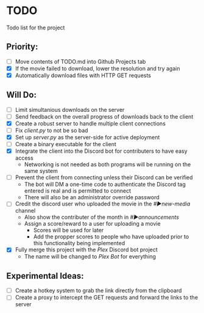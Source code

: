 # TODO
Todo list for the project


## Priority:
 * [ ] Move contents of TODO.md into Github Projects tab
 * [x] If the movie failed to download, lower the resolution and try again
 * [x] Automatically download files with HTTP GET requests

## Will Do:
 * [ ] Limit simultanious downloads on the server
 * [ ] Send feedback on the overall progress of downloads back to the client
 * [x] Create a robust server to handle multiple client connections
 * [ ] Fix *client.py* to not be so bad
 * [x] Set up *server.py* as the server-side for active deployment
 * [ ] Create a binary executable for the client
 * [x] Integrate the client into the Discord bot for contributers to have easy access
 	* Networking is not needed as both programs will be running on the same system
 * [ ] Prevent the client from connecting unless their Discord can be verified
 	* The bot will DM a one-time code to authenticate the Discord tag entered is real and is permitted to connect
 	* There will also be an administrator override password
 * [ ] Credit the discord user who uploaded the movie in the *#▶new-media* channel
 	* Also show the contributer of the month in *#▶announcements*
 	* Assign a score/reward to a user for uploading a movie
 		* Scores will be used for later
 		* Add the propper scores to people who have uploaded prior to this functionality being implemented
 * [x] Fully merge this project with the *Plex* Discord bot project
 	* The name will be changed to *Plex Bot* for everything

## Experimental Ideas:
 * [ ] Create a hotkey system to grab the link directly from the clipboard
 * [ ] Create a proxy to intercept the GET requests and forward the links to the server
